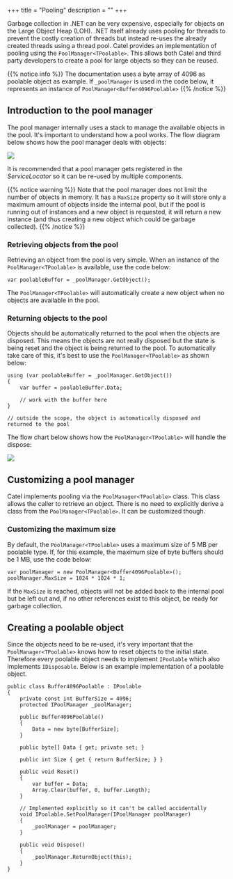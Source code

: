 +++
title = "Pooling" 
description = ""
+++

Garbage collection in .NET can be very expensive, especially for objects on the Large Object Heap (LOH). .NET itself already uses pooling for threads to prevent the costly creation of threads but instead re-uses the already created threads using a thread pool. Catel provides an implementation of pooling using the `PoolManager<TPoolable>`. This allows both Catel and third party developers to create a pool for large objects so they can be reused.

{{% notice info %}}
The documentation uses a byte array of 4096 as poolable object as example. If `_poolManager` is used in the code below, it represents an instance of `PoolManager<Buffer4096Poolable>`
{{% /notice %}}

## Introduction to the pool manager

The pool manager internally uses a stack to manage the available objects in the pool. It's important to understand how a pool works. The flow diagram below shows how the pool manager deals with objects:

![](../../images/catel-core/pooling/hasobjects.png)

It is recommended that a pool manager gets registered in the *ServiceLocator* so it can be re-used by multiple components.

{{% notice warning %}}
Note that the pool manager does not limit the number of objects in memory. It has a `MaxSize` property so it will store only a maximum amount of objects inside the internal pool, but if the pool is running out of instances and a new object is requested, it will return a new instance (and thus creating a new object which could be garbage collected).
{{% /notice %}}

### Retrieving objects from the pool

Retrieving an object from the pool is very simple. When an instance of the `PoolManager<TPoolable>` is available, use the code below:

```
var poolableBuffer = _poolManager.GetObject();
```

The `PoolManager<TPoolable>` will automatically create a new object when no objects are available in the pool.

### Returning objects to the pool

Objects should be automatically returned to the pool when the objects are disposed. This means the objects are not really disposed but the state is being reset and the object is being returned to the pool. To automatically take care of this, it's best to use the `PoolManager<TPoolable>` as shown below:

```
using (var poolableBuffer = _poolManager.GetObject())
{
    var buffer = poolableBuffer.Data;

    // work with the buffer here
}

// outside the scope, the object is automatically disposed and returned to the pool
```

The flow chart below shows how the `PoolManager<TPoolable>` will handle the dispose:

![](../../images/catel-core/pooling/reachedmaxsize.png)

## Customizing a pool manager

Catel implements pooling via the `PoolManager<TPoolable>` class. This class allows the caller to retrieve an object. There is no need to explicitly derive a class from the `PoolManager<TPoolable>`. It can be customized though.

### Customizing the maximum size

By default, the `PoolManager<TPoolable>` uses a maximum size of 5 MB per poolable type. If, for this example, the maximum size of byte buffers should be 1 MB, use the code below:

```
var poolManager = new PoolManager<Buffer4096Poolable>();
poolManager.MaxSize = 1024 * 1024 * 1;
```

If the `MaxSize` is reached, objects will not be added back to the internal pool but be left out and, if no other references exist to this object, be ready for garbage collection.

## Creating a poolable object

Since the objects need to be re-used, it's very important that the `PoolManager<TPoolable>` knows how to reset objects to the initial state. Therefore every poolable object needs to implement `IPoolable` which also implements `IDisposable`. Below is an example implementation of a poolable object.

```
public class Buffer4096Poolable : IPoolable
{
    private const int BufferSize = 4096;
    protected IPoolManager _poolManager;

    public Buffer4096Poolable()
    {
        Data = new byte[BufferSize];
    }

    public byte[] Data { get; private set; }

    public int Size { get { return BufferSize; } }

    public void Reset()
    {
        var buffer = Data;
        Array.Clear(buffer, 0, buffer.Length);        
    }

    // Implemented explicitly so it can't be called accidentally
    void IPoolable.SetPoolManager(IPoolManager poolManager)
    {
        _poolManager = poolManager;
    }

    public void Dispose()
    {
        _poolManager.ReturnObject(this);
    }
}
```